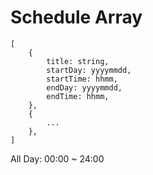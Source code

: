 # Schedule Array

```
[  
    {
        title: string,
        startDay: yyyymmdd,    
        startTime: hhmm,  
        endDay: yyyymmdd,  
        endTime: hhmm,  
    },
    {
        ...
    },
]
```

All Day: 00:00 ~ 24:00
